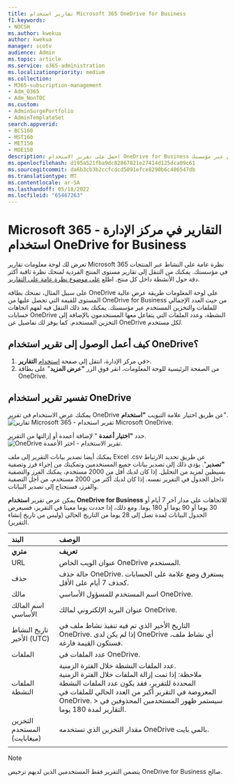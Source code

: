 ```yaml
---
title: تقارير استخدام Microsoft 365 OneDrive for Business
f1.keywords:
- NOCSH
ms.author: kwekua
author: kwekua
manager: scotv
audience: Admin
ms.topic: article
ms.service: o365-administration
ms.localizationpriority: medium
ms.collection:
- M365-subscription-management
- Adm_O365
- Adm_NonTOC
ms.custom:
- AdminSurgePortfolio
- AdminTemplateSet
search.appverid:
- BCS160
- MST160
- MET150
- MOE150
description: احصل على تقرير الاستخدام OneDrive for Business لمعرفة المزيد حول العدد الإجمالي للملفات والتخزين المستخدم عبر مؤسستك.
ms.openlocfilehash: d195a521fba9dc82867821e27414d125dca09c61
ms.sourcegitcommit: da6b3cb3b2ccfcdcd5091efce8290b6c486547db
ms.translationtype: MT
ms.contentlocale: ar-SA
ms.lasthandoff: 05/18/2022
ms.locfileid: "65467263"
---
```

# <a name="microsoft-365-reports-in-the-admin-center---onedrive-for-business-usage"></a>Microsoft 365 التقارير في مركز الإدارة - استخدام OneDrive for Business

تعرض لك لوحة معلومات تقارير Microsoft 365 نظرة عامة على النشاط عبر المنتجات في مؤسستك. يمكنك من التنقل إلى تقارير مستوى المنتج الفردية لمنحك نظرة ثاقبة أكثر دقة حول الأنشطة داخل كل منتج. اطلع [على موضوع نظرة عامة على التقارير](activity-reports.md).
  
على سبيل المثال، تمنحك بطاقة OneDrive على لوحة المعلومات طريقة عرض عالية المستوى للقيمة التي تحصل عليها من OneDrive for Business من حيث العدد الإجمالي للملفات والتخزين المستخدم عبر مؤسستك. يمكنك بعد ذلك التنقل فيه لفهم اتجاهات حسابات OneDrive النشطة، وعدد الملفات التي يتفاعل معها المستخدمون بالإضافة إلى التخزين المستخدم. كما يوفر لك تفاصيل عن OneDrive لكل مستخدم.

## <a name="how-do-i-get-to-the-onedrive-usage-report"></a>كيف أعمل الوصول إلى تقرير استخدام OneDrive؟

1. في مركز الإدارة، انتقل إلى صفحة <a href="https://go.microsoft.com/fwlink/p/?linkid=2074756" target="_blank">استخدام</a> **التقارير**\>. 
2. من الصفحة الرئيسية للوحة المعلومات، انقر فوق الزر **"عرض المزيد**" على بطاقة OneDrive.
  
## <a name="interpret-the-onedrive-usage-report"></a>تفسير تقرير استخدام OneDrive

يمكنك عرض الاستخدام في تقرير OneDrive عن طريق اختيار علامة التبويب **"استخدام**".<br/>![تقارير Microsoft 365 - تقرير استخدام Microsoft OneDrive.](../../media/3cdaf2fb-1817-479b-a0e1-2afa228690cf.png)

حدد **"اختيار أعمدة** " لإضافة أعمدة أو إزالتها من التقرير.  <br/> ![OneDrive تقرير الاستخدام - اختر الأعمدة.](../../media/9ee80f25-cfe3-411d-8e31-08f1507d18c1.png)

يمكنك أيضا تصدير بيانات التقرير إلى ملف Excel .csv عن طريق تحديد الارتباط **"تصدير**". يؤدي ذلك إلى تصدير بيانات جميع المستخدمين وتمكينك من إجراء فرز وتصفية بسيطين لمزيد من التحليل. إذا كان لديك أقل من 2000 مستخدم، يمكنك الفرز والتصفية داخل الجدول في التقرير نفسه. إذا كان لديك أكثر من 2000 مستخدم، من أجل التصفية والفرز، فستحتاج إلى تصدير البيانات. 

يمكن عرض تقرير **استخدام OneDrive for Business** للاتجاهات على مدار آخر 7 أيام أو 30 يوما أو 90 يوما أو 180 يوما. ومع ذلك، إذا حددت يوما معينا في التقرير، فسيعرض الجدول البيانات لمدة تصل إلى 28 يوما من التاريخ الحالي (وليس من تاريخ إنشاء التقرير).
  
|البند|الوصف|
|:-----|:-----|
|**متري**|**تعريف**|
|URL  <br/> |عنوان الويب الخاص OneDrive المستخدم. <br/> |
|حذف  <br/> |حالة حذف OneDrive. يستغرق وضع علامة على الحسابات كحذف 7 أيام على الأقل.  <br/> |
|مالك  <br/> |اسم المستخدم للمسؤول الأساسي OneDrive.   <br/> |
|اسم المالك الأساسي  <br/> |عنوان البريد الإلكتروني لمالك OneDrive. <br/> |
|تاريخ النشاط الأخير (UTC)  <br/> | التاريخ الأخير الذي تم فيه تنفيذ نشاط ملف في OneDrive. إذا لم يكن لدى OneDrive أي نشاط ملف، فستكون القيمة فارغة.  <br/> |
|الملفات  <br/> |عدد الملفات في OneDrive. <br/>|
|الملفات النشطة  <br/> | عدد الملفات النشطة خلال الفترة الزمنية.<br/> ملاحظة: إذا تمت إزالة الملفات خلال الفترة الزمنية المحددة للتقرير، فقد يكون عدد الملفات النشطة المعروضة في التقرير أكبر من العدد الحالي للملفات في OneDrive. > سيستمر ظهور المستخدمين المحذوفين في التقارير لمدة 180 يوما.  <br/> |
|التخزين المستخدم (ميغابايت)  <br/> |مقدار التخزين الذي تستخدمه OneDrive بالمي بايت. |
|||
   
> [!NOTE]
> يتضمن التقرير فقط المستخدمين الذين لديهم ترخيص OneDrive for Business صالح.
